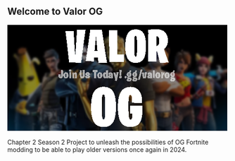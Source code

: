 ## Welcome to Valor OG
![BANNER](valorog.png)

Chapter 2 Season 2 Project to unleash the possibilities of OG Fortnite modding to be able to play older versions once again in 2024.
